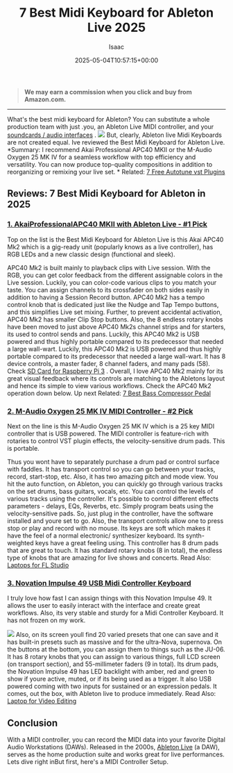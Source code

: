 ﻿---
author: Isaac
layout: post
title: 7 Best Midi Keyboard for Ableton Live 2025
date: '2025-05-04T10:57:15+00:00'
categories:
- Keyboard
tags: []
slug: /best-midi-keyboard-for-ableton/
lastmod: 2025-05-07T12:21:24+03:00
---
> **We may earn a commission when you click and buy from Amazon.com.**
>

---
What's the best midi keyboard for Ableton? You can substitute a whole production team with just .you, an Ableton Live MIDI controller, and your
[soundcards / audio interfaces](https://pestpolicy.com/best-sound-cards-for-music-production/)
.
![](/assets/img/12/Pest-Control.jpg)
But, clearly, Ableton live Midi Keyboards are not created equal. Ive reviewed the Best Midi Keyboard for Ableton Live.
*Summary: I recommend Akai Professional APC40 MKII or the M-Audio Oxygen 25 MK IV for a seamless workflow with top efficiency and versatility. You can now produce top-quality compositions in addition to reorganizing or remixing your live set. *
Related:
[7 Free Autotune vst Plugins](https://pestpolicy.com/free-autotune-vst-plugins/)
## Reviews: 7 Best Midi Keyboard for Ableton in 2025
### [1. AkaiProfessionalAPC40 MKII with Ableton Live - #1 Pick](https://www.amazon.com/dp/B00J3YYSUW/?tag=p-policy-20)
Top on the list is the Best Midi Keyboard for Ableton Live is this Akai APC40 Mk2  which is a gig-ready unit (popularly knows as a live controller), has RGB LEDs and a new classic design (functional and sleek).

APC40 Mk2 is built mainly to playback clips with Live session. With the RGB, you can get color feedback from the different assignable colors in the Live session. Luckily, you can color-code various clips to you match your taste.
You can assign channels to its crossfader on both sides easily in addition to having a Session Record button. APC40 Mk2 has a tempo control knob that is dedicated just like the Nudge and Tap Tempo buttons, and this simplifies Live set mixing. Further, to prevent accidental activation, APC40 Mk2 has smaller Clip Stop buttons.
Also, the 8 endless rotary knobs have been moved to just above APC40 Mk2s channel strips  and for starters, its used to control sends and pans. Luckily, this APC40 Mk2 is USB powered and thus highly portable  compared to its predecessor that needed a large wall-wart.
Luckily, this APC40 Mk2 is USB powered and thus highly portable  compared to its predecessor that needed a large wall-wart. It has 8 device controls, a master fader, 8 channel faders, and many pads (58). Check
[SD Card for Raspberry Pi 3](https://pestpolicy.com/best-sd-card-for-raspberry-pi-3/)
.
Overall, I love APC40 Mk2 mainly for its great visual feedback  where its controls are matching to the Abletons layout and hence its simple to view various workflows. Check the APC40 Mk2 operation down below.
Up next
Related:
[7 Best Bass Compressor Pedal](https://pestpolicy.com/best-bass-compressor-pedal/)
### [2. M-Audio Oxygen 25 MK IV MIDI Controller - #2 Pick](https://www.amazon.com/dp/B00IWTZZ8S/?tag=p-policy-20)
Next on the line is this M-Audio Oxygen 25 MK IV  which is a 25 key MIDI controller that is USB powered. The MIDI controller is feature-rich  with rotaries to control VST plugin effects, the velocity-sensitive drum pads. This is portable.

Thus you wont have to separately purchase a drum pad or control surface with faddles. It has transport control  so you can go between your tracks, record, start-stop, etc. Also, it has two amazing pitch and mode view.
You hit the auto function, on Ableton, you can quickly go through various tracks on the set  drums, bass guitars, vocals, etc. You can control the levels of various tracks using the controller.
It's possible to control different effects parameters - delays, EQs, Reverbs, etc. Simply program beats using the velocity-sensitive pads. So, just plug in the controller, have the software installed and youre set to go.
Also, the transport controls allow one to press stop or play and record with no mouse. Its keys are soft which makes it have the feel of a normal electronic/ synthesizer keyboard.
Its synth-weighted keys have a great feeling using. This controller has 8 drum pads that are great to touch. It has standard rotary knobs (8 in total), the endless type of knobs that are amazing for live shows and concerts.
Read Also:
[Laptops for FL Studio](https://pestpolicy.com/best-laptops-for-fl-studio/)
### [3. Novation Impulse 49 USB Midi Controller Keyboard](https://www.amazon.com/dp/B005M02VNW/?tag=p-policy-20)
I truly love how fast I can assign things with this Novation Impulse 49. It allows the user to easily interact with the interface and create great workflows. Also, its very stable and sturdy for a Midi Controller Keyboard. It has not frozen on my work.

![](/assets/img/e/ir)
Also, on its screen youll find 20 varied presets that one can save  and it has built-in presets such as massive and for the ultra-Nova, supernova. On the buttons at the bottom, you can assign them to things such as the JU-06.
It has 8 rotary knobs that you can assign to various things, full LCD screen (on transport section), and 55-millimeter faders (9 in total). Its drum pads, the Novation Impulse 49 has LED backlight with amber, red and green  to show if youre active, muted, or if its being used as a trigger.
It also USB powered  coming with two inputs for sustained or an expression pedals. It comes, out the box, with Ableton live to produce immediately.
Read Also:
[Laptop for Video Editing](https://pestpolicy.com/best-laptop-for-video-editing/)
## Conclusion
With a MIDI controller, you can record the MIDI data into your favorite Digital Audio Workstations (DAWs). Released in the 2000s,
[Ableton Live](https://www.ableton.com/en/)
(a DAW), serves as the home production suite and works great for live performances. Lets dive right inBut first, here's a MIDI Controller Setup.